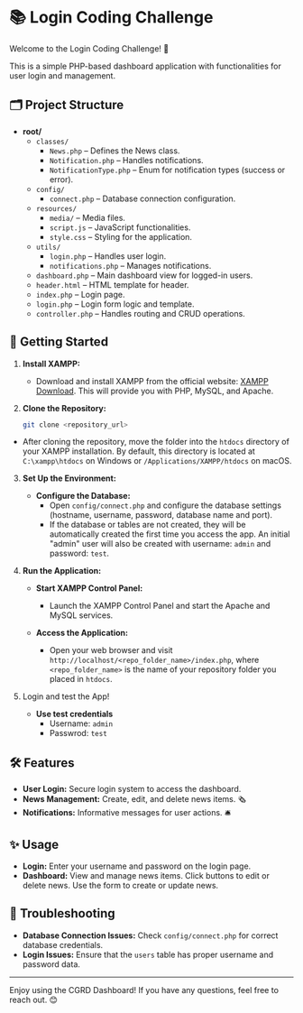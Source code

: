 # 📚 Login Coding Challenge

Welcome to the Login Coding Challenge! 🎉

This is a simple PHP-based dashboard application with functionalities for user login and management.

## 🗂️ Project Structure

- **root/**
  - `classes/`
    - `News.php` – Defines the News class.
    - `Notification.php` – Handles notifications.
    - `NotificationType.php` – Enum for notification types (success or error).
  - `config/`
    - `connect.php` – Database connection configuration.
  - `resources/`
    - `media/` – Media files.
    - `script.js` – JavaScript functionalities.
    - `style.css` – Styling for the application.
  - `utils/`
    - `login.php` – Handles user login.
    - `notifications.php` – Manages notifications.
  - `dashboard.php` – Main dashboard view for logged-in users.
  - `header.html` – HTML template for header.
  - `index.php` – Login page.
  - `login.php` – Login form logic and template.
  - `controller.php` – Handles routing and CRUD operations.

## 🚀 Getting Started

1. **Install XAMPP:**

   - Download and install XAMPP from the official website: [XAMPP Download](https://www.apachefriends.org/index.html). This will provide you with PHP, MySQL, and Apache.

2. **Clone the Repository:**

   ```bash
   git clone <repository_url>
   ```

- After cloning the repository, move the folder into the `htdocs` directory of your XAMPP installation. By default, this directory is located at `C:\xampp\htdocs` on Windows or `/Applications/XAMPP/htdocs` on macOS.

3. **Set Up the Environment:**

   - **Configure the Database:**
     - Open `config/connect.php` and configure the database settings (hostname, username, password, database name and port).
     - If the database or tables are not created, they will be automatically created the first time you access the app. An initial "admin" user will also be created with username: `admin` and password: `test`.

4. **Run the Application:**

   - **Start XAMPP Control Panel:**

     - Launch the XAMPP Control Panel and start the Apache and MySQL services.

   - **Access the Application:**
     - Open your web browser and visit `http://localhost/<repo_folder_name>/index.php`, where `<repo_folder_name>` is the name of your repository folder you placed in `htdocs`.

5. Login and test the App!
   - **Use test credentials**
     - Username: `admin`
     - Passwrod: `test`

## 🛠️ Features

- **User Login:** Secure login system to access the dashboard.
- **News Management:** Create, edit, and delete news items. 🗞️
- **Notifications:** Informative messages for user actions. 🛎️

## ✨ Usage

- **Login:** Enter your username and password on the login page.
- **Dashboard:** View and manage news items. Click buttons to edit or delete news. Use the form to create or update news.

## 🛑 Troubleshooting

- **Database Connection Issues:** Check `config/connect.php` for correct database credentials.
- **Login Issues:** Ensure that the `users` table has proper username and password data.

---

Enjoy using the CGRD Dashboard! If you have any questions, feel free to reach out. 😊
